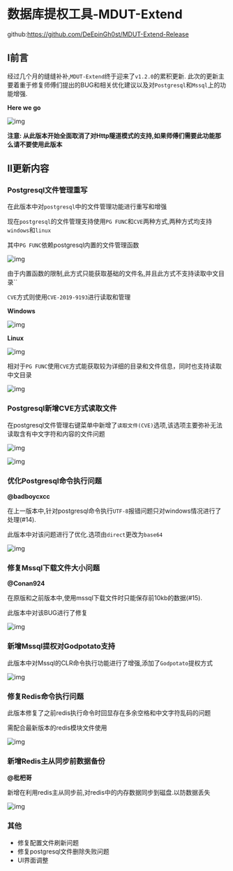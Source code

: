 # 数据库提权工具-MDUT-Extend

github:https://github.com/DeEpinGh0st/MDUT-Extend-Release

## Ⅰ前言

经过几个月的缝缝补补,`MDUT-Extend`终于迎来了`v1.2.0`的累积更新. 此次的更新主要着重于修复师傅们提出的BUG和相关优化建议以及对`Postgresql`和`Mssql`上的功能增强.

**Here we go**

![img](https://mmbiz.qpic.cn/mmbiz_png/KGyt5Iecd5FdNbgG2ran6WdRiaUlTGl6IVrq5MyxPjRPRsts3vSRe2y6yIMkibdTq7IY2U4uXtVKkHTvia9ziaUMsg/640?wx_fmt=png&from=appmsg)

**注意: 从此版本开始全面取消了对Http隧道模式的支持,如果师傅们需要此功能那么请不要使用此版本**

## Ⅱ更新内容

### Postgresql文件管理重写

在此版本中对`postgresql`中的文件管理功能进行重写和增强 

现在`postgresql`的文件管理支持使用`PG FUNC`和`CVE`两种方式,两种方式均支持`windows`和`linux`

其中`PG FUNC`依赖postgresql内置的文件管理函数

![img](https://mmbiz.qpic.cn/mmbiz_png/KGyt5Iecd5FdNbgG2ran6WdRiaUlTGl6Iu8OxyTtgCFl8radibhbg2cqmiaYvicsRoVy0h7aGvVib0fto6tgaHR7zmA/640?wx_fmt=png&from=appmsg)

由于内置函数的限制,此方式只能获取基础的文件名,并且此方式不支持读取中文目录``

`CVE`方式则使用`CVE-2019-9193`进行读取和管理

**Windows**

![img](https://mmbiz.qpic.cn/mmbiz_png/KGyt5Iecd5FdNbgG2ran6WdRiaUlTGl6Iria7eHM6Uycwj0nIKsiaicWiaLRdJK057WZLsD9bkcxfcg1q76B2cFseRQ/640?wx_fmt=png&from=appmsg)

**Linux**

![img](https://mmbiz.qpic.cn/mmbiz_png/KGyt5Iecd5FdNbgG2ran6WdRiaUlTGl6IW0gKoGbUeG8w1KVAGlcWYicNnT5MD2QLE50SZbcJ0G4e23s9DmTzxTw/640?wx_fmt=png&from=appmsg)

相对于`PG FUNC`使用`CVE`方式能获取较为详细的目录和文件信息，同时也支持读取中文目录

![img](https://mmbiz.qpic.cn/mmbiz_png/KGyt5Iecd5FdNbgG2ran6WdRiaUlTGl6IZP3qqLWRKuyOw3wPVD2xibdqhuDbs1xDIJSSR8sm6ib7flMHekm6F0Cg/640?wx_fmt=png&from=appmsg)

### Postgresql新增CVE方式读取文件

在postgresql文件管理右键菜单中新增了`读取文件(CVE)`选项,该选项主要弥补无法读取含有中文字符和内容的文件问题

![img](https://mmbiz.qpic.cn/mmbiz_png/KGyt5Iecd5FdNbgG2ran6WdRiaUlTGl6IEOHpEoQ4iaakBicEEEw68HJib3OKsMIqXJ4v3ohT2fiaTlYhhSRo5SLyXw/640?wx_fmt=png&from=appmsg)

![img](https://mmbiz.qpic.cn/mmbiz_png/KGyt5Iecd5FdNbgG2ran6WdRiaUlTGl6IKe9No7Wez28nN5ykzvVyicA4SJFicmgmzQdIurOd7BRZ4ZtYtEUk3JjA/640?wx_fmt=png&from=appmsg)

### 优化Postgresql命令执行问题

**@badboycxcc**

在上一版本中,针对postgresql命令执行`UTF-8`报错问题只对windows情况进行了处理(#14).

此版本中对该问题进行了优化.选项由`direct`更改为`base64`

![img](https://mmbiz.qpic.cn/mmbiz_png/KGyt5Iecd5FdNbgG2ran6WdRiaUlTGl6ImhQbZic4YxPNPEwOky6B4caaq2zOdR4kEGulOR1skicC4nNxqagMtJ2w/640?wx_fmt=png&from=appmsg)

### 修复Mssql下载文件大小问题

**@Conan924**

在原版和之前版本中,使用mssql下载文件时只能保存前10kb的数据(#15).

此版本中对该BUG进行了修复

![img](https://mmbiz.qpic.cn/mmbiz_png/KGyt5Iecd5FdNbgG2ran6WdRiaUlTGl6IochGsaxTjU71Bu1utjkNoEKmsphQe5NW7uJuF96Yic5Z0icfYobjBpRA/640?wx_fmt=png&from=appmsg)

### 新增Mssql提权对Godpotato支持

此版本中对Mssql的CLR命令执行功能进行了增强,添加了`Godpotato`提权方式

![img](https://mmbiz.qpic.cn/mmbiz_png/KGyt5Iecd5FdNbgG2ran6WdRiaUlTGl6IiaItNmmJHqkzziacsEArVb2VCLk1qIYnCLphiaZ68wqFV3MZWHdvRdibqg/640?wx_fmt=png&from=appmsg)

### 修复Redis命令执行问题

此版本修复了之前redis执行命令时回显存在多余空格和中文字符乱码的问题

需配合最新版本的redis模块文件使用

![img](https://mmbiz.qpic.cn/mmbiz_png/KGyt5Iecd5FdNbgG2ran6WdRiaUlTGl6Iicmx8iaWFaXTh6LSmaRUeZjKnXSUguYhkArSw98kTHYDMGm7aXHDxg8Q/640?wx_fmt=png&from=appmsg)

### 新增Redis主从同步前数据备份

**@枇杷哥**

新增在利用redis主从同步前,对redis中的内存数据同步到磁盘.以防数据丢失

![img](https://mmbiz.qpic.cn/mmbiz_png/KGyt5Iecd5FdNbgG2ran6WdRiaUlTGl6ILh14JCKhvnPd1EtREzNYad0N9IwbTTy1dw4qInQ0z8WZEKmOiaQenibw/640?wx_fmt=png&from=appmsg)

### 其他

- 修复配置文件刷新问题
- 修复postgresql文件删除失败问题
- UI界面调整